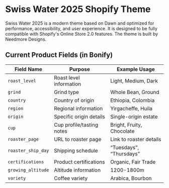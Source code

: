 # Swiss Water 2025 Shopify Theme

Swiss Water 2025 is a modern theme based on Dawn and optimized for performance, accessibility, and user experience. It is designed to be fully compatible with Shopify's Online Store 2.0 features. The theme is built by Needmore Designs.

## **Current Product Fields (in Bonify)**

| Field Name | Purpose | Example Usage |
| --- | --- | --- |
| `roast_level` | Roast level information | Light, Medium, Dark |
| `grind` | Grind type | Whole Bean, Ground |
| `country` | Country of origin | Ethiopia, Colombia |
| `region` | Regional information | Yirgacheffe, Huila |
| `origin` | Specific origin details | Single-origin estate |
| `cup` | Cup profile/tasting notes | Bright, Fruity, Chocolate |
| `roaster_page` | URL to roaster page | Link to roaster details |
| `roaster_ship_day` | Shipping schedule | “Tuesdays”, “Thursdays” |
| `certifications` | Product certifications | Organic, Fair Trade |
| `growing_altitude` | Altitude information | 1200-1800m |
| `variety` | Coffee variety | Arabica, Bourbon |
